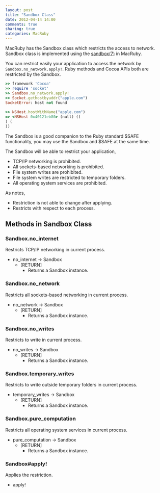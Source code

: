 ```yaml
---
layout: post
title: "Sandbox Class"
date: 2012-04-14 14:00
comments: true
sharing: true
categories: MacRuby
---
```


MacRuby has the Sandbox class which restricts the access to network. Sandbox class is implemented using the [sandbox(7)](https://developer.apple.com/library/mac/#documentation/Darwin/Reference/ManPages/man7/sandbox.7.html) in MacRuby.

You can restrict easily your application to access the network by `Sandbox.no_network.apply!`. Ruby methods and Cocoa APIs both are restricted by the Sandbox.

```ruby
>> framework 'Cocoa'
>> require 'socket'
>> Sandbox.no_network.apply!
>> Socket.gethostbyaddr("apple.com")
SocketError: host not found
	
>> NSHost.hostWithName("apple.com")
=> <NSHost 0x40121eb80> (null) ((
) (
))
```

The Sandbox is a good companion to the Ruby standard $SAFE functionality, you may use the Sandbox and $SAFE at the same time.

The Sandbox will be able to restrict your application,

- TCP/IP networking is prohibited.
- All sockets-based networking is prohibited. 
- File system writes are prohibited.
- File system writes are restricted to temporary folders.
- All operating system services are prohibited.

As notes,

- Restriction is not able to change after applying.
- Restricts with respect to each process.

## Methods in Sandbox Class
### Sandbox.no_internet

Restricts TCP/IP networking in current process.

- no_internet -> Sandbox
  - [RETURN]
	- Returns a Sandbox instance.


### Sandbox.no_network

Restricts all sockets-based networking in current process.

- no_network -> Sandbox
  - [RETURN]
	- Returns a Sandbox instance.


### Sandbox.no_writes

Restricts to write in current process.

- no_writes -> Sandbox
  - [RETURN]
	- Returns a Sandbox instance.


### Sandbox.temporary_writes

Restricts to write outside temporary folders in current process.

- temporary_writes -> Sandbox
  - [RETURN]
	- Returns a Sandbox instance.


### Sandbox.pure_computation

Restricts all operating system services in current process.

- pure_computation -> Sandbox
  - [RETURN]
	- Returns a Sandbox instance.


### Sandbox#apply!

Applies the restriction.

- apply!